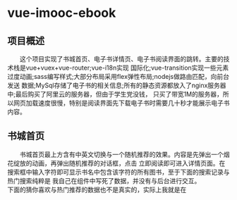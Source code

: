 # vue-imooc-ebook

## 项目概述
  
　　这个项目实现了书城首页、电子书详情页、电子书阅读界面的跳转。主要的技术栈是vue+vuex+vue-router;vue-i18n实现
国际化;vue-transition实现一些元素过度动画;sass编写样式;大部分布局采用flex弹性布局;nodejs做路由匹配，向前台发送
数据;MySql存储了电子书的相关信息;所有的静态资源都放入了nginx服务器中;最后购买了阿里云的服务器，但由于学生党没钱，
只买了带宽1M的服务器，所以网页加载速度很慢，特别是阅读界面先下载电子书时需要几十秒才能展示电子书内容。
   
## 书城首页

　　书城首页最上方含有中英文切换与一个随机推荐的效果。内容是先弹出一个烟花绽放的动画，再弹出随机推荐的对话框，点击
立即阅读即可进入详情页面。在搜索框中输入字符即可显示书名中包含该字符的所有图书，至于下面的搜索记录与热门搜索纯粹是
我自己在组件中写死了数据，并没有与后台进行交互。　　
　　下面的猜你喜欢与热门推荐的数据也不是真实的，实际上我就是在
